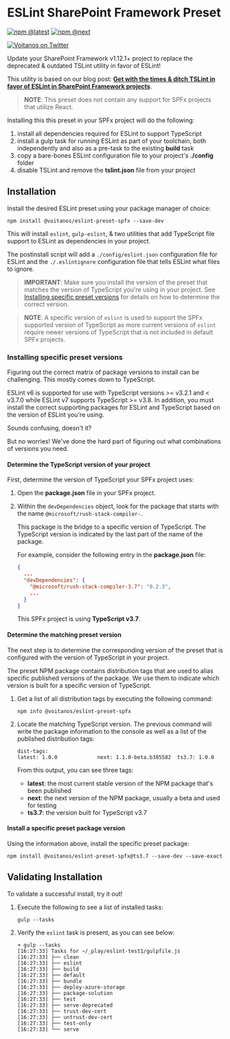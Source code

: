 # ESLint SharePoint Framework Preset

[![npm @latest](https://img.shields.io/npm/v/@voitanos/eslint-preset-spfx/latest?style=flat-square)](https://www.npmjs.com/package/@voitanos/eslint-preset-spfx) [![npm @next](https://img.shields.io/npm/v/@voitanos/eslint-preset-spfx/next?style=flat-square)](https://www.npmjs.com/package/@voitanos/eslint-preset-spfx)

[![Voitanos on Twitter](https://img.shields.io/badge/Twitter-%40voitanos-blue?style=flat-square)](https://www.twitterl.com/voitanos)

Update your SharePoint Framework v1.12.1+ project to replace the deprecated & outdated TSLint utility in favor of ESLint!

This utility is based on our blog post: **[Get with the times & ditch TSLint in favor of ESLint in SharePoint Framework projects](https://www.voitanos.io/blog/spfx-replace-tslint-with-eslint)**.

> **NOTE**: This preset does not contain any support for SPFx projects that utilize React.

Installing this this preset in your SPFx project will do the following:

1. install all dependencies required for ESLint to support TypeScript
1. install a gulp task for running ESLint as part of your toolchain, both independently and also as a pre-task to the existing **build** task
1. copy a bare-bones ESLint configuration file to your project's **./config** folder
1. disable TSLint and remove the **tslint.json** file from your project

## Installation

Install the desired ESLint preset using your package manager of choice:

```console
npm install @voitanos/eslint-preset-spfx --save-dev
```

This will install `eslint`, `gulp-eslint`, & two utilities that add TypeScript file support to ESLint as dependencies in your project.

The postinstall script will add a `./config/eslint.json` configuration file for ESLint and the `./.eslintignore` configuration file that tells ESLint what files to ignore.

> **IMPORTANT**: Make sure you install the version of the preset that matches the version of TypeScript you're using in your project. See [Installing specific preset versions](#installing-specific-preset-versions) for details on how to determine the correct version.

> **NOTE**: A specific version of `eslint` is used to support the SPFx supported version of TypeScript as more current versions of `eslint` require newer versions of TypeScript that is not included in default SPFx projects.

### Installing specific preset versions

Figuring out the correct matrix of package versions to install can be challenging. This mostly comes down to TypeScript.

ESLint v6 is supported for use with TypeScript versions >= v3.2.1 and < v3.7.0 while ESLint v7 supports TypeScript >= v3.8. In addition, you must install the correct supporting packages for ESLint and TypeScript based on the version of ESLint you're using.

Sounds confusing, doesn't it?

But no worries! We've done the hard part of figuring out what combinations of versions you need.

#### Determine the TypeScript version of your project

First, determine the version of TypeScript your SPFx project uses:

1. Open the **package.json** file in your SPFx project.
1. Within the `devDependencies` object, look for the package that starts with the name `@microsoft/rush-stack-compiler-`.

    This package is the bridge to a specific version of TypeScript. The TypeScript version is indicated by the last part of the name of the package.

    For example, consider the following entry in the **package.json** file:

    ```json
    {
      ...
      "devDependencies": {
        "@microsoft/rush-stack-compiler-3.7": "0.2.3",
        ...
      }
    }
    ```

    This SPFx project is using **TypeScript v3.7**.

#### Determine the matching preset version

The next step is to determine the corresponding version of the preset that is configured with the version of TypeScript in your project.

The preset NPM package contains distribution tags that are used to alias specific published versions of the package. We use them to indicate which version is built for a specific version of TypeScript.

1. Get a list of all distribution tags by executing the following command:

    ```console
    npm info @voitanos/eslint-preset-spfx
    ```

1. Locate the matching TypeScript version. The previous command will write the package information to the console as well as a list of the published distribution tags:

    ```console
    dist-tags:
    latest: 1.0.0             next: 1.1.0-beta.b385582  ts3.7: 1.0.0
    ```

    From this output, you can see three tags:

      - **latest**: the most current stable version of the NPM package that's been published
      - **next**: the next version of the NPM package, usually a beta and used for testing
      - **ts3.7**: the version built for TypeScript v3.7

#### Install a specific preset package version

Using the information above, install the specific preset package:

```console
npm install @voitanos/eslint-preset-spfx@ts3.7 --save-dev --save-exact
```

## Validating Installation

To validate a successful install, try it out!

1. Execute the following to see a list of installed tasks:

    ```console
    gulp --tasks
    ```

1. Verify the `eslint` task is present, as you can see below:

    ```console
    ➜ gulp --tasks
    [16:27:33] Tasks for ~/_play/eslint-test1/gulpfile.js
    [16:27:33] ├── clean
    [16:27:33] ├── eslint
    [16:27:33] ├── build
    [16:27:33] ├── default
    [16:27:33] ├── bundle
    [16:27:33] ├── deploy-azure-storage
    [16:27:33] ├── package-solution
    [16:27:33] ├── test
    [16:27:33] ├── serve-deprecated
    [16:27:33] ├── trust-dev-cert
    [16:27:33] ├── untrust-dev-cert
    [16:27:33] ├── test-only
    [16:27:33] └── serve
    ```
